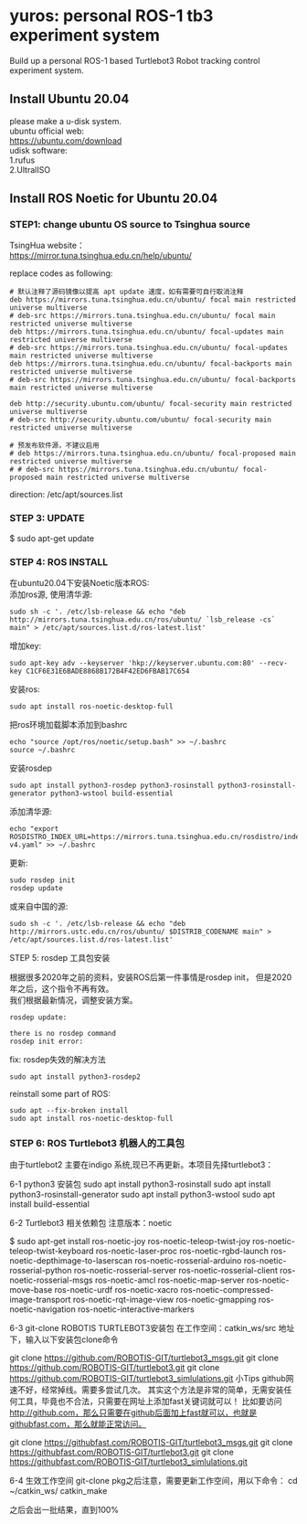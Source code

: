 # yuros: personal ROS-1 tb3 experiment system 
Build up a personal ROS-1 based Turtlebot3 Robot tracking control experiment system.
## Install Ubuntu 20.04
please make a u-disk system.<br/> 
ubuntu official web:<br/> 
<https://ubuntu.com/download><br/> 
udisk software:<br/> 
1.rufus <br/> 
2.UltralISO

## Install ROS Noetic for Ubuntu 20.04
### STEP1: change ubuntu OS source to Tsinghua source
TsingHua website：<br/> 
<https://mirror.tuna.tsinghua.edu.cn/help/ubuntu/>

replace codes as following:
```
# 默认注释了源码镜像以提高 apt update 速度，如有需要可自行取消注释
deb https://mirrors.tuna.tsinghua.edu.cn/ubuntu/ focal main restricted universe multiverse
# deb-src https://mirrors.tuna.tsinghua.edu.cn/ubuntu/ focal main restricted universe multiverse
deb https://mirrors.tuna.tsinghua.edu.cn/ubuntu/ focal-updates main restricted universe multiverse
# deb-src https://mirrors.tuna.tsinghua.edu.cn/ubuntu/ focal-updates main restricted universe multiverse
deb https://mirrors.tuna.tsinghua.edu.cn/ubuntu/ focal-backports main restricted universe multiverse
# deb-src https://mirrors.tuna.tsinghua.edu.cn/ubuntu/ focal-backports main restricted universe multiverse

deb http://security.ubuntu.com/ubuntu/ focal-security main restricted universe multiverse
# deb-src http://security.ubuntu.com/ubuntu/ focal-security main restricted universe multiverse

# 预发布软件源，不建议启用
# deb https://mirrors.tuna.tsinghua.edu.cn/ubuntu/ focal-proposed main restricted universe multiverse
# # deb-src https://mirrors.tuna.tsinghua.edu.cn/ubuntu/ focal-proposed main restricted universe multiverse
```

direction: /etc/apt/sources.list

### STEP 3: UPDATE
$ sudo apt-get update

### STEP 4: ROS INSTALL

在ubuntu20.04下安装Noetic版本ROS: <br/> 
添加ros源, 使用清华源: <br/> 
```
sudo sh -c '. /etc/lsb-release && echo "deb http://mirrors.tuna.tsinghua.edu.cn/ros/ubuntu/ `lsb_release -cs` main" > /etc/apt/sources.list.d/ros-latest.list'
```
增加key:
```
sudo apt-key adv --keyserver 'hkp://keyserver.ubuntu.com:80' --recv-key C1CF6E31E6BADE8868B172B4F42ED6FBAB17C654
```
安装ros:
```
sudo apt install ros-noetic-desktop-full
```

把ros环境加载脚本添加到bashrc 
```
echo "source /opt/ros/noetic/setup.bash" >> ~/.bashrc
source ~/.bashrc
```

安装rosdep
```
sudo apt install python3-rosdep python3-rosinstall python3-rosinstall-generator python3-wstool build-essential
```

添加清华源:
```
echo "export ROSDISTRO_INDEX_URL=https://mirrors.tuna.tsinghua.edu.cn/rosdistro/index-v4.yaml" >> ~/.bashrc
```
更新:
```
sudo rosdep init
rosdep update
```
或来自中国的源:
```
sudo sh -c '. /etc/lsb-release && echo "deb http://mirrors.ustc.edu.cn/ros/ubuntu/ $DISTRIB_CODENAME main" > /etc/apt/sources.list.d/ros-latest.list'
```

STEP 5:  rosdep 工具包安装

根据很多2020年之前的资料，安装ROS后第一件事情是rosdep init， 但是2020年之后，这个指令不再有效。 <br/> 
我们根据最新情况，调整安装方案。
```
rosdep update:

there is no rosdep command
rosdep init error:
```
fix: rosdep失效的解决方法
```
sudo apt install python3-rosdep2
```
reinstall some part of ROS:
```
sudo apt --fix-broken install
sudo apt install ros-noetic-desktop-full
```

### STEP 6:  ROS Turtlebot3 机器人的工具包
由于turtlebot2 主要在indigo 系统,现已不再更新。本项目先择turtlebot3：

6-1 python3 安装包
sudo apt install python3-rosinstall
sudo apt install python3-rosinstall-generator
sudo apt install python3-wstool
sudo apt install build-essential

6-2 Turtlebot3 相关依赖包 注意版本：noetic

$ sudo apt-get install 
ros-noetic-joy 
ros-noetic-teleop-twist-joy 
ros-noetic-teleop-twist-keyboard 
ros-noetic-laser-proc 
ros-noetic-rgbd-launch 
ros-noetic-depthimage-to-laserscan 
ros-noetic-rosserial-arduino 
ros-noetic-rosserial-python 
ros-noetic-rosserial-server 
ros-noetic-rosserial-client 
ros-noetic-rosserial-msgs 
ros-noetic-amcl 
ros-noetic-map-server 
ros-noetic-move-base 
ros-noetic-urdf 
ros-noetic-xacro 
ros-noetic-compressed-image-transport 
ros-noetic-rqt-image-view 
ros-noetic-gmapping 
ros-noetic-navigation 
ros-noetic-interactive-markers

6-3 git-clone ROBOTIS  TURTLEBOT3安装包
在工作空间：catkin_ws/src 地址下，输入以下安装包clone命令

git clone https://github.com/ROBOTIS-GIT/turtlebot3_msgs.git
git clone https://github.com/ROBOTIS-GIT/turtlebot3.git
git clone https://github.com/ROBOTIS-GIT/turtlebot3_simlulations.git
小Tips
github网速不好，经常掉线。需要多尝试几次。
其实这个方法是非常的简单，无需安装任何工具，毕竟也不合法，只需要在网址上添加fast关键词就可以！
比如要访问 http://github.com，那么只需要在github后面加上fast就可以，也就是githubfast.com，那么就能正常访问。

git clone https://githubfast.com/ROBOTIS-GIT/turtlebot3_msgs.git
git clone https://githubfast.com/ROBOTIS-GIT/turtlebot3.git
git clone https://githubfast.com/ROBOTIS-GIT/turtlebot3_simlulations.git

6-4 生效工作空间
git-clone pkg之后注意，需要更新工作空间，用以下命令：
cd ~/catkin_ws/
catkin_make

之后会出一批结果，直到100%


<br/> 

<br/> 



